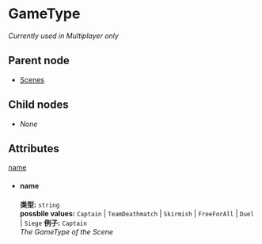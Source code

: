 # GameType
*Currently used in Multiplayer only*

## Parent node
- [Scenes](../../Scene)

## Child nodes
- *None*

## Attributes
[name](#name)

- #### name
  **类型:**  `string`  
  **possbile values:** `Captain` | `TeamDeathmatch` | `Skirmish` | `FreeForAll` | `Duel` | `Siege` 
  **例子:**  `Captain`  
  *The GameType of the Scene*  